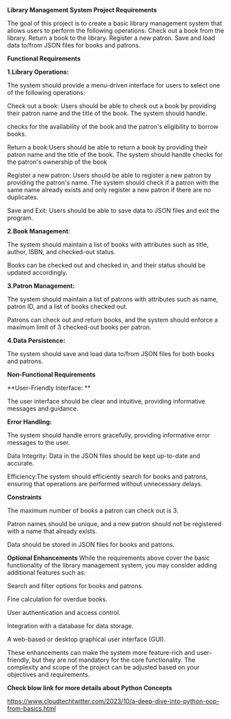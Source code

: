**Library Management System Project Requirements**

The goal of this project is to create a basic library management system that allows users to perform the following operations:
Check out a book from the library.
Return a book to the library.
Register a new patron.
Save and load data to/from JSON files for books and patrons.

**Functional Requirements**

**1.Library Operations:**

The system should provide a menu-driven interface for users to select one of the following operations:

Check out a book: Users should be able to check out a book by providing their patron name and the title of the book. The system should handle.

checks for the availability of the book and the patron's eligibility to borrow books.

Return a book:Users should be able to return a book by providing their patron name and the title of the book. The system should handle checks for the patron's ownership of the book 

Register a new patron: Users should be able to register a new patron by providing the patron's name. The system should check if a patron with the same name already exists and only register a new patron if there are no duplicates.

Save and Exit: Users should be able to save data to JSON files and exit the program.

**2.Book Management**:

The system should maintain a list of books with attributes such as title, author, ISBN, and checked-out status.

Books can be checked out and checked in, and their status should be updated accordingly.

**3.Patron Management:**

The system should maintain a list of patrons with attributes such as name, patron ID, and a list of books checked out.

Patrons can check out and return books, and the system should enforce a maximum limit of 3 checked-out books per patron.

**4.Data Persistence:**

The system should save and load data to/from JSON files for both books and patrons.

****Non-Functional Requirements****

**User-Friendly Interface: **

The user interface should be clear and intuitive, providing informative messages and guidance.

**Error Handling:**

The system should handle errors gracefully, providing informative error messages to the user.

Data Integrity: Data in the JSON files should be kept up-to-date and accurate.

Efficiency:The system should efficiently search for books and patrons, ensuring that operations are performed without unnecessary delays.

**Constraints**

The maximum number of books a patron can check out is 3.

Patron names should be unique, and a new patron should not be registered with a name that already exists.

Data should be stored in JSON files for books and patrons.

**Optional Enhancements**
While the requirements above cover the basic functionality of the library management system, you may consider adding additional features such as:

Search and filter options for books and patrons.

Fine calculation for overdue books.

User authentication and access control.

Integration with a database for data storage.

A web-based or desktop graphical user interface (GUI).

These enhancements can make the system more feature-rich and user-friendly, but they are not mandatory for the core functionality. The complexity and scope of the project can be adjusted based on your objectives and requirements.

**Check blow link for more details about Python Concepts**

https://www.cloudtechtwitter.com/2023/10/a-deep-dive-into-python-oop-from-basics.html
